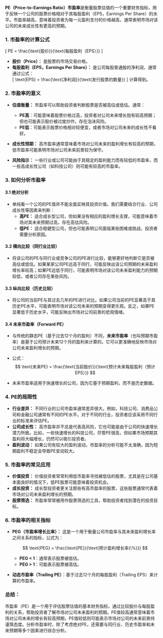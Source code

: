 **PE（Price-to-Earnings Ratio）市盈率**是衡量股票估值的一个重要财务指标，用于反映一个公司的股票价格相对于其每股盈利（EPS，Earnings Per Share）的水平。市盈率越高，意味着投资者为每一元盈利支付的价格越高，通常表明市场对该公司的未来成长性有更高的预期。

### 1. **市盈率的计算公式**

\[ PE = \frac{\text{股价}}{\text{每股盈利（EPS）}} \]

- **股价（Price）：** 是股票的市场交易价格。
- **每股盈利（EPS，Earnings Per Share）：** 是公司每股普通股的净利润，通常通过公式：  
  \[ \text{EPS} = \frac{\text{净利润}}{\text{发行股票的数量}} \]
  计算得到。

### 2. **市盈率的意义**

- **估值衡量：** 市盈率可以帮助投资者判断股票是否被高估或低估。通常：
  - **PE高**：可能意味着股票价格过高，投资者对公司未来增长抱有较高预期；但也可能表示股价被过度炒作，存在泡沫风险。
  - **PE低**：可能表示股票价格相对较便宜，或者市场对公司未来的成长性不看好。

- **成长性预期：** 高市盈率通常意味着市场对公司未来的盈利增长有较高的预期，低市盈率可能表明市场对公司未来前景较为保守。

- **风险指示：** 一些行业或公司可能由于其稳定的盈利能力而有较低的市盈率，而一些高成长性公司（如科技公司）则可能有较高的市盈率。

### 3. **如何分析市盈率**

#### 3.1 **绝对分析**
   - 单纯看一个公司的PE值并不能全面反映其投资价值。我们需要结合行业、公司成长性等因素来判断：
     - **高PE：** 适合成长型公司，但如果没有相应的盈利增长支撑，可能意味着市场对其未来预期过高，存在高估风险。
     - **低PE：** 适合稳健型公司，但也可能表明公司面临某些困难或挑战，投资者需要分析原因。

#### 3.2 **横向比较（同行业比较）**
   - 将该公司的PE与同行业或竞争公司的PE进行比较，能够更好地判断它是否被高估或低估。如果某家公司PE远高于同行，可能反映出该公司预期的未来盈利增长率较高；如果PE远低于同行，可能表明市场对该公司未来盈利能力的预期较低，或者公司存在某些风险。

#### 3.3 **纵向比较（历史比较）**
   - 将公司的当前PE与其过去几年的PE进行对比。如果公司当前的PE显著高于其历史PE水平，可能表明市场对该公司未来的预期变得更乐观。反之，如果PE显著低于历史水平，可能反映出市场对公司前景的悲观情绪。

#### 3.4 **未来市盈率（Forward PE）**
   - 与传统的静态PE（基于过去12个月的盈利）不同，**未来市盈率**（也叫预期市盈率）是基于公司预计未来12个月的盈利来计算的。它可以更准确地反映市场对公司未来盈利增长的预期。
   - 公式：
     $$
     \text{未来PE} = \frac{\text{当前股价}}{\text{预计未来每股盈利（预计EPS）}}
     $$

   - 未来市盈率适用于快速增长的公司，因为它基于预期盈利，而不是历史数据。

### 4. **PE的局限性**

- **行业差异：** 不同行业的公司市盈率通常差异很大。例如，科技公司、消费品公司和金融公司通常有不同的PE水平。对于不同的行业，投资者应该采用不同行业的标准来评估PE。
- **公司成长性：** 高市盈率并不总是代表高风险，它也可能是由于公司的快速增长潜力所致。比如，一些快速增长的科技公司，尽管PE很高，但如果市场预期其盈利将大幅增长，仍然可以吸引投资者。
- **盈利波动：** 如果公司有较大的盈利波动，市盈率的分析可能不太准确，因为短期盈利不稳定会导致PE变动较大。

### 5. **市盈率的常见应用**

- **价值投资：** 价值投资者常常利用低市盈率寻找被低估的股票，尤其是在公司基本面良好的情况下，低PE股票可能意味着投资机会。
- **成长投资：** 成长型投资者更关注那些有高市盈率的股票，这些股票通常代表着市场对公司未来盈利增长的预期。
- **股票筛选：** 市盈率常常被用作股票筛选的工具，帮助投资者找到潜在的投资目标。

### 6. **市盈率的相关指标**
- **PEG（市盈率增长比率）：** 这是一个用于衡量公司市盈率与其未来盈利增长率之间关系的指标，公式为：

  $$
  \text{PEG} = \frac{\text{PE}}{\text{预计盈利增长率(\%)}}
  $$

  - **PEG < 1**：通常表示股票被低估。
  - **PEG > 1**：可能表示股票被高估。

- **动态市盈率（Trailing PE）**：基于过去12个月的每股盈利（Trailing EPS）来计算的市盈率。

### 总结：
市盈率（PE）是一个用于评估股票估值的基本财务指标，通过比较股价与每股盈利的关系，帮助投资者了解市场对公司未来盈利的预期。PE值较高通常意味着市场对公司未来的增长有较高预期，PE值较低则可能表示市场对公司的未来前景持谨慎态度。分析市盈率时，除了考虑绝对PE，还需要与同行业、历史市盈率和未来预期等多个因素进行综合分析。